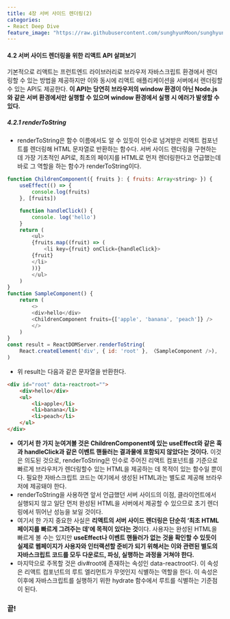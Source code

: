 ```yaml
---
title: 4장 서버 사이드 렌더링(2)
categories:
- React Deep Dive
feature_image: "https://raw.githubusercontent.com/sunghyunMoon/sunghyunmoon.github.io/main/assets/img/background/react.png"
---
```


#### 4.2 서버 사이드 렌더링을 위한 리액트 API 살펴보기

기본적으로 리액트는 프런트엔드 라이브러리로 브라우저 자바스크립트 환경에서 렌더링할 수 있는 방법을 제공하지만 이와 동시에 리액트 애플리케이션을 서버에서 렌더링할 수 있는 API도 제공한다. **이 API는 당연히 브라우저의 window 환경이 아닌 Node.js와 같은 서버 환경에서만 실행할 수 있으며 window 환경에서 실행 시 에러가 발생할 수 있다.**

##### 4.2.1 renderToString

- renderToString은 함수 이름에서도 알 수 있듯이 인수로 넘겨받은 리액트 컴포넌트를 렌더링해 HTML 문자열로 반환하는 함수다. 서버 사이드 렌더링을 구현하는 데 가장 기초적인 API로, 최초의 페이지를 HTML로 먼저 렌더링한다고 언급했는데 바로 그 역할을 하는 함수가 renderToString이다.

```js
function ChildrenComponent({ fruits }: { fruits: Array<string> }) {
    useEffect(() => {
        console.log(fruits)
    }, [fruits])

    function handleClick() {
        console. log('hello')
    }
    return (
        <ul>
        {fruits.map((fruit) => (
            <li key={fruit} onClick={handleClick}>
        {fruit}
        </li>
        ))}
        </ul>
    )
}
function SampleComponent() {
    return (
        <>
        <div>hello</div>
        <ChildrenComponent fruits={['apple', 'banana', 'peach']} />
        </>
    )
}
const result = ReactDOMServer.renderToString(
    React.createElement('div', { id: 'root' }, 〈SampleComponent />),
)
```

- 위 result는 다음과 같은 문자열을 반환한다.

```html
<div id="root" data-reactroot="">
    <div>hello</div>
    <ul>
        <li>apple</li>
        <li>banana</li>
        <li>peach</li>
    </ul>
</div>
```

- **여기서 한 가지 눈여겨볼 것은 ChildrenComponent에 있는 useEffect와 같은 훅과 handleClick과 같은 이벤트 핸들러는 결과물에 포함되지 않았다는 것이다.** 이것은 의도된 것으로, renderToString은 인수로 주어진 리액트 컴포넌트를 기준으로 빠르게 브라우저가 렌더링할수 있는 HTML을 제공하는 데 목적이 있는 함수일 뿐이다. 필요한 자바스크립트 코드는 여기에서 생성된 HTML과는 별도로 제공해 브라우저에 제공돼야 한다.
- renderToString을 사용하면 앞서 언급했던 서버 사이드의 이점, 클라이언트에서 실행되지 않고 일단 먼저 완성된 HTML을 서버에서 제공할 수 있으므로 초기 렌더링에서 뛰어난 성능을 보일 것이다.
- 여기서 한 가지 중요한 사실은 **리액트의 서버 사이드 렌더링은 단순히 ‘최초 HTML 페이지를 빠르게 그려주는 데’에 목적이 있다는 것**이다. 사용자는 완성된 HTML을 빠르게 볼 수는 있지만 **useEffect나 이벤트 핸들러가 없는 것을 확인할 수 있듯이 실제로 웹페이지가 사용자와 인터랙션할 준비가 되기 위해서는 이와 관련된 별도의 자바스크립트 코드를 모두 다운로드, 파싱, 실행하는 과정을 거쳐야 한다.**
- 마지막으로 주목할 것은 div#root에 존재하는 속성인 data-reactroot다. 이 속성은 리액트 컴포넌트의 루트 엘리먼트가 무엇인지 식별하는 역할을 한다. 이 속성은 이후에 자바스크립트를 실행하기 위한 hydrate 함수에서 루트를 식별하는 기준점이 된다. 


<h3>끝!</h3>
